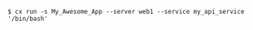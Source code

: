 <!-- usedin: [ _includes/_inlines/Toolbelt/common/run/run_examples-v1.md] -->

```
$ cx run -s My_Awesome_App --server web1 --service my_api_service '/bin/bash'
```
